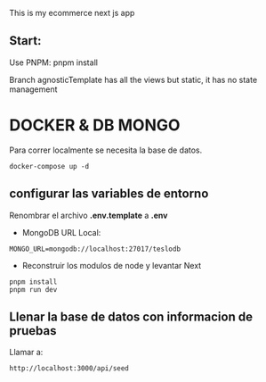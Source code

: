 This is my ecommerce next js app

## Start:

Use PNPM: pnpm install

Branch agnosticTemplate has all the views but static, it has no state management

# DOCKER & DB MONGO

Para correr localmente se necesita la base de datos.

```
docker-compose up -d
```

<!-- -d significa __detached__ -->

## configurar las variables de entorno

Renombrar el archivo **.env.template** a **.env**

- MongoDB URL Local:

```
MONGO_URL=mongodb://localhost:27017/teslodb
```

- Reconstruir los modulos de node y levantar Next

```
pnpm install
pnpm run dev
```

## Llenar la base de datos con informacion de pruebas

Llamar a:

```
http://localhost:3000/api/seed
```

<!-- TESTING DEPLOYMENTS TO VERCEL WITH MONGODB DATABASE -->
